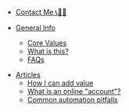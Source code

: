 <!-- * [Copper Key Software Connections](/) -->

<!-- * [Blogs](blogs/README.md) -->
<!-- * [projects](projects/README.md) -->
* [Contact Me 📞📧📅 ](main/contact.md)

* [General Info](main/README.md)
  * [Core Values](main/core_values.md)
  * [What is this?](main/what_is_this.md)
  * [FAQs](main/faqs.md)

<!-- * [Client Stories & Testimonials](client_stories_and_testimonials/README.md) -->

* [Articles](articles/README.md)
    * [How I can add value](articles/what_can_i_do_for_you.md)  
    * [What is an online "account"?](articles/what_is_an_account.md)  
    * [Common automation pitfalls](articles/common_automation_pitfalls.md)
